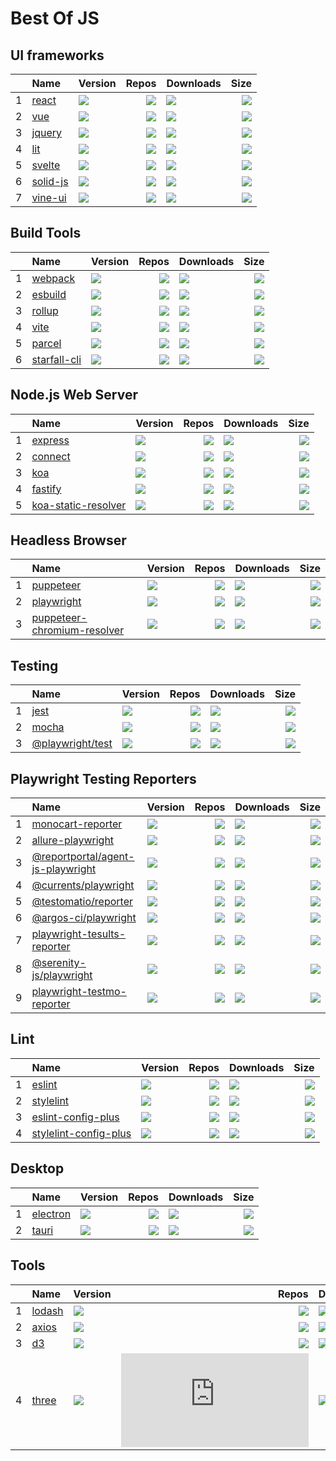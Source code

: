 # Best Of JS


## UI frameworks
|   |Name|Version|Repos|Downloads|Size|
|:-:|:---|:------|----:|:--------|---:|
| 1 |[react](https://github.com/facebook/react)|[![](https://img.shields.io/npm/v/react?label=)](https://www.npmjs.com/package/react)|[![](https://badgen.net/github/dependents-repo/facebook/react?label=)](https://github.com/facebook/react/network/dependents)|[![](https://badgen.net/npm/dm/react?label=)](https://www.npmjs.com/package/react)|[![](https://img.shields.io/bundlephobia/min/react?label=)](https://www.npmjs.com/package/react)|
| 2 |[vue](https://github.com/vuejs/core)|[![](https://img.shields.io/npm/v/vue?label=)](https://www.npmjs.com/package/vue)|[![](https://badgen.net/github/dependents-repo/vuejs/core?label=)](https://github.com/vuejs/core/network/dependents)|[![](https://badgen.net/npm/dm/vue?label=)](https://www.npmjs.com/package/vue)|[![](https://img.shields.io/bundlephobia/min/vue?label=)](https://www.npmjs.com/package/vue)|
| 3 |[jquery](https://github.com/jquery/jquery)|[![](https://img.shields.io/npm/v/jquery?label=)](https://www.npmjs.com/package/jquery)|[![](https://badgen.net/github/dependents-repo/jquery/jquery?label=)](https://github.com/jquery/jquery/network/dependents)|[![](https://badgen.net/npm/dm/jquery?label=)](https://www.npmjs.com/package/jquery)|[![](https://img.shields.io/bundlephobia/min/jquery?label=)](https://www.npmjs.com/package/jquery)|
| 4 |[lit](https://github.com/lit/lit)|[![](https://img.shields.io/npm/v/lit?label=)](https://www.npmjs.com/package/lit)|[![](https://badgen.net/github/dependents-repo/lit/lit?label=)](https://github.com/lit/lit/network/dependents)|[![](https://badgen.net/npm/dm/lit?label=)](https://www.npmjs.com/package/lit)|[![](https://img.shields.io/bundlephobia/min/lit?label=)](https://www.npmjs.com/package/lit)|
| 5 |[svelte](https://github.com/sveltejs/svelte)|[![](https://img.shields.io/npm/v/svelte?label=)](https://www.npmjs.com/package/svelte)|[![](https://badgen.net/github/dependents-repo/sveltejs/svelte?label=)](https://github.com/sveltejs/svelte/network/dependents)|[![](https://badgen.net/npm/dm/svelte?label=)](https://www.npmjs.com/package/svelte)|[![](https://img.shields.io/bundlephobia/min/svelte?label=)](https://www.npmjs.com/package/svelte)|
| 6 |[solid-js](https://github.com/solidjs/solid)|[![](https://img.shields.io/npm/v/solid-js?label=)](https://www.npmjs.com/package/solid-js)|[![](https://badgen.net/github/dependents-repo/solidjs/solid?label=)](https://github.com/solidjs/solid/network/dependents)|[![](https://badgen.net/npm/dm/solid-js?label=)](https://www.npmjs.com/package/solid-js)|[![](https://img.shields.io/bundlephobia/min/solid-js?label=)](https://www.npmjs.com/package/solid-js)|
| 7 |[vine-ui](https://github.com/cenfun/vine-ui)|[![](https://img.shields.io/npm/v/vine-ui?label=)](https://www.npmjs.com/package/vine-ui)|[![](https://badgen.net/github/dependents-repo/cenfun/vine-ui?label=)](https://github.com/cenfun/vine-ui/network/dependents)|[![](https://badgen.net/npm/dm/vine-ui?label=)](https://www.npmjs.com/package/vine-ui)|[![](https://img.shields.io/bundlephobia/min/vine-ui?label=)](https://www.npmjs.com/package/vine-ui)|


## Build Tools
|   |Name|Version|Repos|Downloads|Size|
|:-:|:---|:------|----:|:--------|---:|
| 1 |[webpack](https://github.com/webpack/webpack)|[![](https://img.shields.io/npm/v/webpack?label=)](https://www.npmjs.com/package/webpack)|[![](https://badgen.net/github/dependents-repo/webpack/webpack?label=)](https://github.com/webpack/webpack/network/dependents)|[![](https://badgen.net/npm/dm/webpack?label=)](https://www.npmjs.com/package/webpack)|[![](https://img.shields.io/bundlephobia/min/webpack?label=)](https://www.npmjs.com/package/webpack)|
| 2 |[esbuild](https://github.com/evanw/esbuild)|[![](https://img.shields.io/npm/v/esbuild?label=)](https://www.npmjs.com/package/esbuild)|[![](https://badgen.net/github/dependents-repo/evanw/esbuild?label=)](https://github.com/evanw/esbuild/network/dependents)|[![](https://badgen.net/npm/dm/esbuild?label=)](https://www.npmjs.com/package/esbuild)|[![](https://img.shields.io/bundlephobia/min/esbuild?label=)](https://www.npmjs.com/package/esbuild)|
| 3 |[rollup](https://github.com/rollup/rollup)|[![](https://img.shields.io/npm/v/rollup?label=)](https://www.npmjs.com/package/rollup)|[![](https://badgen.net/github/dependents-repo/rollup/rollup?label=)](https://github.com/rollup/rollup/network/dependents)|[![](https://badgen.net/npm/dm/rollup?label=)](https://www.npmjs.com/package/rollup)|[![](https://img.shields.io/bundlephobia/min/rollup?label=)](https://www.npmjs.com/package/rollup)|
| 4 |[vite](https://github.com/vitejs/vite)|[![](https://img.shields.io/npm/v/vite?label=)](https://www.npmjs.com/package/vite)|[![](https://badgen.net/github/dependents-repo/vitejs/vite?label=)](https://github.com/vitejs/vite/network/dependents)|[![](https://badgen.net/npm/dm/vite?label=)](https://www.npmjs.com/package/vite)|[![](https://img.shields.io/bundlephobia/min/vite?label=)](https://www.npmjs.com/package/vite)|
| 5 |[parcel](https://github.com/parcel-bundler/parcel)|[![](https://img.shields.io/npm/v/parcel?label=)](https://www.npmjs.com/package/parcel)|[![](https://badgen.net/github/dependents-repo/parcel-bundler/parcel?label=)](https://github.com/parcel-bundler/parcel/network/dependents)|[![](https://badgen.net/npm/dm/parcel?label=)](https://www.npmjs.com/package/parcel)|[![](https://img.shields.io/bundlephobia/min/parcel?label=)](https://www.npmjs.com/package/parcel)|
| 6 |[starfall-cli](https://github.com/cenfun/starfall-cli)|[![](https://img.shields.io/npm/v/starfall-cli?label=)](https://www.npmjs.com/package/starfall-cli)|[![](https://badgen.net/github/dependents-repo/cenfun/starfall-cli?label=)](https://github.com/cenfun/starfall-cli/network/dependents)|[![](https://badgen.net/npm/dm/starfall-cli?label=)](https://www.npmjs.com/package/starfall-cli)|[![](https://img.shields.io/bundlephobia/min/starfall-cli?label=)](https://www.npmjs.com/package/starfall-cli)|


## Node.js Web Server
|   |Name|Version|Repos|Downloads|Size|
|:-:|:---|:------|----:|:--------|---:|
| 1 |[express](https://github.com/expressjs/express)|[![](https://img.shields.io/npm/v/express?label=)](https://www.npmjs.com/package/express)|[![](https://badgen.net/github/dependents-repo/expressjs/express?label=)](https://github.com/expressjs/express/network/dependents)|[![](https://badgen.net/npm/dm/express?label=)](https://www.npmjs.com/package/express)|[![](https://img.shields.io/bundlephobia/min/express?label=)](https://www.npmjs.com/package/express)|
| 2 |[connect](https://github.com/senchalabs/connect)|[![](https://img.shields.io/npm/v/connect?label=)](https://www.npmjs.com/package/connect)|[![](https://badgen.net/github/dependents-repo/senchalabs/connect?label=)](https://github.com/senchalabs/connect/network/dependents)|[![](https://badgen.net/npm/dm/connect?label=)](https://www.npmjs.com/package/connect)|[![](https://img.shields.io/bundlephobia/min/connect?label=)](https://www.npmjs.com/package/connect)|
| 3 |[koa](https://github.com/koajs/koa)|[![](https://img.shields.io/npm/v/koa?label=)](https://www.npmjs.com/package/koa)|[![](https://badgen.net/github/dependents-repo/koajs/koa?label=)](https://github.com/koajs/koa/network/dependents)|[![](https://badgen.net/npm/dm/koa?label=)](https://www.npmjs.com/package/koa)|[![](https://img.shields.io/bundlephobia/min/koa?label=)](https://www.npmjs.com/package/koa)|
| 4 |[fastify](https://github.com/fastify/fastify)|[![](https://img.shields.io/npm/v/fastify?label=)](https://www.npmjs.com/package/fastify)|[![](https://badgen.net/github/dependents-repo/fastify/fastify?label=)](https://github.com/fastify/fastify/network/dependents)|[![](https://badgen.net/npm/dm/fastify?label=)](https://www.npmjs.com/package/fastify)|[![](https://img.shields.io/bundlephobia/min/fastify?label=)](https://www.npmjs.com/package/fastify)|
| 5 |[koa-static-resolver](https://github.com/cenfun/koa-static-resolver)|[![](https://img.shields.io/npm/v/koa-static-resolver?label=)](https://www.npmjs.com/package/koa-static-resolver)|[![](https://badgen.net/github/dependents-repo/cenfun/koa-static-resolver?label=)](https://github.com/cenfun/koa-static-resolver/network/dependents)|[![](https://badgen.net/npm/dm/koa-static-resolver?label=)](https://www.npmjs.com/package/koa-static-resolver)|[![](https://img.shields.io/bundlephobia/min/koa-static-resolver?label=)](https://www.npmjs.com/package/koa-static-resolver)|


## Headless Browser
|   |Name|Version|Repos|Downloads|Size|
|:-:|:---|:------|----:|:--------|---:|
| 1 |[puppeteer](https://github.com/puppeteer/puppeteer)|[![](https://img.shields.io/npm/v/puppeteer?label=)](https://www.npmjs.com/package/puppeteer)|[![](https://badgen.net/github/dependents-repo/puppeteer/puppeteer?label=)](https://github.com/puppeteer/puppeteer/network/dependents)|[![](https://badgen.net/npm/dm/puppeteer?label=)](https://www.npmjs.com/package/puppeteer)|[![](https://img.shields.io/bundlephobia/min/puppeteer?label=)](https://www.npmjs.com/package/puppeteer)|
| 2 |[playwright](https://github.com/microsoft/playwright)|[![](https://img.shields.io/npm/v/playwright?label=)](https://www.npmjs.com/package/playwright)|[![](https://badgen.net/github/dependents-repo/microsoft/playwright?label=)](https://github.com/microsoft/playwright/network/dependents)|[![](https://badgen.net/npm/dm/playwright?label=)](https://www.npmjs.com/package/playwright)|[![](https://img.shields.io/bundlephobia/min/playwright?label=)](https://www.npmjs.com/package/playwright)|
| 3 |[puppeteer-chromium-resolver](https://github.com/cenfun/puppeteer-chromium-resolver)|[![](https://img.shields.io/npm/v/puppeteer-chromium-resolver?label=)](https://www.npmjs.com/package/puppeteer-chromium-resolver)|[![](https://badgen.net/github/dependents-repo/cenfun/puppeteer-chromium-resolver?label=)](https://github.com/cenfun/puppeteer-chromium-resolver/network/dependents)|[![](https://badgen.net/npm/dm/puppeteer-chromium-resolver?label=)](https://www.npmjs.com/package/puppeteer-chromium-resolver)|[![](https://img.shields.io/bundlephobia/min/puppeteer-chromium-resolver?label=)](https://www.npmjs.com/package/puppeteer-chromium-resolver)|


## Testing
|   |Name|Version|Repos|Downloads|Size|
|:-:|:---|:------|----:|:--------|---:|
| 1 |[jest](https://github.com/facebook/jest)|[![](https://img.shields.io/npm/v/jest?label=)](https://www.npmjs.com/package/jest)|[![](https://badgen.net/github/dependents-repo/facebook/jest?label=)](https://github.com/facebook/jest/network/dependents)|[![](https://badgen.net/npm/dm/jest?label=)](https://www.npmjs.com/package/jest)|[![](https://img.shields.io/bundlephobia/min/jest?label=)](https://www.npmjs.com/package/jest)|
| 2 |[mocha](https://github.com/mochajs/mocha)|[![](https://img.shields.io/npm/v/mocha?label=)](https://www.npmjs.com/package/mocha)|[![](https://badgen.net/github/dependents-repo/mochajs/mocha?label=)](https://github.com/mochajs/mocha/network/dependents)|[![](https://badgen.net/npm/dm/mocha?label=)](https://www.npmjs.com/package/mocha)|[![](https://img.shields.io/bundlephobia/min/mocha?label=)](https://www.npmjs.com/package/mocha)|
| 3 |[@playwright/test](https://github.com/microsoft/playwright)|[![](https://img.shields.io/npm/v/@playwright/test?label=)](https://www.npmjs.com/package/@playwright/test)|[![](https://badgen.net/github/dependents-repo/microsoft/playwright?label=)](https://github.com/microsoft/playwright/network/dependents)|[![](https://badgen.net/npm/dm/@playwright/test?label=)](https://www.npmjs.com/package/@playwright/test)|[![](https://img.shields.io/bundlephobia/min/@playwright/test?label=)](https://www.npmjs.com/package/@playwright/test)|


## Playwright Testing Reporters
|   |Name|Version|Repos|Downloads|Size|
|:-:|:---|:------|----:|:--------|---:|
| 1 |[monocart-reporter](https://github.com/cenfun/monocart-reporter)|[![](https://img.shields.io/npm/v/monocart-reporter?label=)](https://www.npmjs.com/package/monocart-reporter)|[![](https://badgen.net/github/dependents-repo/cenfun/monocart-reporter?label=)](https://github.com/cenfun/monocart-reporter/network/dependents)|[![](https://badgen.net/npm/dm/monocart-reporter?label=)](https://www.npmjs.com/package/monocart-reporter)|[![](https://img.shields.io/bundlephobia/min/monocart-reporter?label=)](https://www.npmjs.com/package/monocart-reporter)|
| 2 |[allure-playwright](https://github.com/allure-framework/allure-js)|[![](https://img.shields.io/npm/v/allure-playwright?label=)](https://www.npmjs.com/package/allure-playwright)|[![](https://badgen.net/github/dependents-repo/allure-framework/allure-js?label=)](https://github.com/allure-framework/allure-js/network/dependents)|[![](https://badgen.net/npm/dm/allure-playwright?label=)](https://www.npmjs.com/package/allure-playwright)|[![](https://img.shields.io/bundlephobia/min/allure-playwright?label=)](https://www.npmjs.com/package/allure-playwright)|
| 3 |[@reportportal/agent-js-playwright](https://github.com/reportportal/agent-js-playwright)|[![](https://img.shields.io/npm/v/@reportportal/agent-js-playwright?label=)](https://www.npmjs.com/package/@reportportal/agent-js-playwright)|[![](https://badgen.net/github/dependents-repo/reportportal/agent-js-playwright?label=)](https://github.com/reportportal/agent-js-playwright/network/dependents)|[![](https://badgen.net/npm/dm/@reportportal/agent-js-playwright?label=)](https://www.npmjs.com/package/@reportportal/agent-js-playwright)|[![](https://img.shields.io/bundlephobia/min/@reportportal/agent-js-playwright?label=)](https://www.npmjs.com/package/@reportportal/agent-js-playwright)|
| 4 |[@currents/playwright](https://github.com/currents-dev)|[![](https://img.shields.io/npm/v/@currents/playwright?label=)](https://www.npmjs.com/package/@currents/playwright)|[![](https://badgen.net/github/dependents-repo/currents-dev?label=)](https://github.com/currents-dev/network/dependents)|[![](https://badgen.net/npm/dm/@currents/playwright?label=)](https://www.npmjs.com/package/@currents/playwright)|[![](https://img.shields.io/bundlephobia/min/@currents/playwright?label=)](https://www.npmjs.com/package/@currents/playwright)|
| 5 |[@testomatio/reporter](https://github.com/testomatio/reporter)|[![](https://img.shields.io/npm/v/@testomatio/reporter?label=)](https://www.npmjs.com/package/@testomatio/reporter)|[![](https://badgen.net/github/dependents-repo/testomatio/reporter?label=)](https://github.com/testomatio/reporter/network/dependents)|[![](https://badgen.net/npm/dm/@testomatio/reporter?label=)](https://www.npmjs.com/package/@testomatio/reporter)|[![](https://img.shields.io/bundlephobia/min/@testomatio/reporter?label=)](https://www.npmjs.com/package/@testomatio/reporter)|
| 6 |[@argos-ci/playwright](https://github.com/argos-ci/argos-javascript)|[![](https://img.shields.io/npm/v/@argos-ci/playwright?label=)](https://www.npmjs.com/package/@argos-ci/playwright)|[![](https://badgen.net/github/dependents-repo/argos-ci/argos-javascript?label=)](https://github.com/argos-ci/argos-javascript/network/dependents)|[![](https://badgen.net/npm/dm/@argos-ci/playwright?label=)](https://www.npmjs.com/package/@argos-ci/playwright)|[![](https://img.shields.io/bundlephobia/min/@argos-ci/playwright?label=)](https://www.npmjs.com/package/@argos-ci/playwright)|
| 7 |[playwright-tesults-reporter](https://github.com/tesults/playwright-tesults-reporter)|[![](https://img.shields.io/npm/v/playwright-tesults-reporter?label=)](https://www.npmjs.com/package/playwright-tesults-reporter)|[![](https://badgen.net/github/dependents-repo/tesults/playwright-tesults-reporter?label=)](https://github.com/tesults/playwright-tesults-reporter/network/dependents)|[![](https://badgen.net/npm/dm/playwright-tesults-reporter?label=)](https://www.npmjs.com/package/playwright-tesults-reporter)|[![](https://img.shields.io/bundlephobia/min/playwright-tesults-reporter?label=)](https://www.npmjs.com/package/playwright-tesults-reporter)|
| 8 |[@serenity-js/playwright](https://github.com/serenity-js/serenity-js)|[![](https://img.shields.io/npm/v/@serenity-js/playwright?label=)](https://www.npmjs.com/package/@serenity-js/playwright)|[![](https://badgen.net/github/dependents-repo/serenity-js/serenity-js?label=)](https://github.com/serenity-js/serenity-js/network/dependents)|[![](https://badgen.net/npm/dm/@serenity-js/playwright?label=)](https://www.npmjs.com/package/@serenity-js/playwright)|[![](https://img.shields.io/bundlephobia/min/@serenity-js/playwright?label=)](https://www.npmjs.com/package/@serenity-js/playwright)|
| 9 |[playwright-testmo-reporter](https://github.com/jonasclaes/playwright-testmo-reporter)|[![](https://img.shields.io/npm/v/playwright-testmo-reporter?label=)](https://www.npmjs.com/package/playwright-testmo-reporter)|[![](https://badgen.net/github/dependents-repo/jonasclaes/playwright-testmo-reporter?label=)](https://github.com/jonasclaes/playwright-testmo-reporter/network/dependents)|[![](https://badgen.net/npm/dm/playwright-testmo-reporter?label=)](https://www.npmjs.com/package/playwright-testmo-reporter)|[![](https://img.shields.io/bundlephobia/min/playwright-testmo-reporter?label=)](https://www.npmjs.com/package/playwright-testmo-reporter)|


## Lint
|   |Name|Version|Repos|Downloads|Size|
|:-:|:---|:------|----:|:--------|---:|
| 1 |[eslint](https://github.com/eslint/eslint)|[![](https://img.shields.io/npm/v/eslint?label=)](https://www.npmjs.com/package/eslint)|[![](https://badgen.net/github/dependents-repo/eslint/eslint?label=)](https://github.com/eslint/eslint/network/dependents)|[![](https://badgen.net/npm/dm/eslint?label=)](https://www.npmjs.com/package/eslint)|[![](https://img.shields.io/bundlephobia/min/eslint?label=)](https://www.npmjs.com/package/eslint)|
| 2 |[stylelint](https://github.com/stylelint/stylelint)|[![](https://img.shields.io/npm/v/stylelint?label=)](https://www.npmjs.com/package/stylelint)|[![](https://badgen.net/github/dependents-repo/stylelint/stylelint?label=)](https://github.com/stylelint/stylelint/network/dependents)|[![](https://badgen.net/npm/dm/stylelint?label=)](https://www.npmjs.com/package/stylelint)|[![](https://img.shields.io/bundlephobia/min/stylelint?label=)](https://www.npmjs.com/package/stylelint)|
| 3 |[eslint-config-plus](https://github.com/confun/eslint-config-plus)|[![](https://img.shields.io/npm/v/eslint-config-plus?label=)](https://www.npmjs.com/package/eslint-config-plus)|[![](https://badgen.net/github/dependents-repo/confun/eslint-config-plus?label=)](https://github.com/confun/eslint-config-plus/network/dependents)|[![](https://badgen.net/npm/dm/eslint-config-plus?label=)](https://www.npmjs.com/package/eslint-config-plus)|[![](https://img.shields.io/bundlephobia/min/eslint-config-plus?label=)](https://www.npmjs.com/package/eslint-config-plus)|
| 4 |[stylelint-config-plus](https://github.com/confun/stylelint-config-plus)|[![](https://img.shields.io/npm/v/stylelint-config-plus?label=)](https://www.npmjs.com/package/stylelint-config-plus)|[![](https://badgen.net/github/dependents-repo/confun/stylelint-config-plus?label=)](https://github.com/confun/stylelint-config-plus/network/dependents)|[![](https://badgen.net/npm/dm/stylelint-config-plus?label=)](https://www.npmjs.com/package/stylelint-config-plus)|[![](https://img.shields.io/bundlephobia/min/stylelint-config-plus?label=)](https://www.npmjs.com/package/stylelint-config-plus)|


## Desktop
|   |Name|Version|Repos|Downloads|Size|
|:-:|:---|:------|----:|:--------|---:|
| 1 |[electron](https://github.com/electron/electron)|[![](https://img.shields.io/npm/v/electron?label=)](https://www.npmjs.com/package/electron)|[![](https://badgen.net/github/dependents-repo/electron/electron?label=)](https://github.com/electron/electron/network/dependents)|[![](https://badgen.net/npm/dm/electron?label=)](https://www.npmjs.com/package/electron)|[![](https://img.shields.io/bundlephobia/min/electron?label=)](https://www.npmjs.com/package/electron)|
| 2 |[tauri](https://github.com/tauri-apps/tauri)|[![](https://img.shields.io/npm/v/tauri?label=)](https://www.npmjs.com/package/tauri)|[![](https://badgen.net/github/dependents-repo/tauri-apps/tauri?label=)](https://github.com/tauri-apps/tauri/network/dependents)|[![](https://badgen.net/npm/dm/tauri?label=)](https://www.npmjs.com/package/tauri)|[![](https://img.shields.io/bundlephobia/min/tauri?label=)](https://www.npmjs.com/package/tauri)|


## Tools
|   |Name|Version|Repos|Downloads|Size|
|:-:|:---|:------|----:|:--------|---:|
| 1 |[lodash](https://github.com/lodash/lodash)|[![](https://img.shields.io/npm/v/lodash?label=)](https://www.npmjs.com/package/lodash)|[![](https://badgen.net/github/dependents-repo/lodash/lodash?label=)](https://github.com/lodash/lodash/network/dependents)|[![](https://badgen.net/npm/dm/lodash?label=)](https://www.npmjs.com/package/lodash)|[![](https://img.shields.io/bundlephobia/min/lodash?label=)](https://www.npmjs.com/package/lodash)|
| 2 |[axios](https://github.com/axios/axios)|[![](https://img.shields.io/npm/v/axios?label=)](https://www.npmjs.com/package/axios)|[![](https://badgen.net/github/dependents-repo/axios/axios?label=)](https://github.com/axios/axios/network/dependents)|[![](https://badgen.net/npm/dm/axios?label=)](https://www.npmjs.com/package/axios)|[![](https://img.shields.io/bundlephobia/min/axios?label=)](https://www.npmjs.com/package/axios)|
| 3 |[d3](https://github.com/d3/d3)|[![](https://img.shields.io/npm/v/d3?label=)](https://www.npmjs.com/package/d3)|[![](https://badgen.net/github/dependents-repo/d3/d3?label=)](https://github.com/d3/d3/network/dependents)|[![](https://badgen.net/npm/dm/d3?label=)](https://www.npmjs.com/package/d3)|[![](https://img.shields.io/bundlephobia/min/d3?label=)](https://www.npmjs.com/package/d3)|
| 4 |[three](https://github.com/mrdoob/three.js)|[![](https://img.shields.io/npm/v/three?label=)](https://www.npmjs.com/package/three)|[![](https://badgen.net/github/dependents-repo/mrdoob/three.js?label=)](https://github.com/mrdoob/three.js/network/dependents)|[![](https://badgen.net/npm/dm/three?label=)](https://www.npmjs.com/package/three)|[![](https://img.shields.io/bundlephobia/min/three?label=)](https://www.npmjs.com/package/three)|